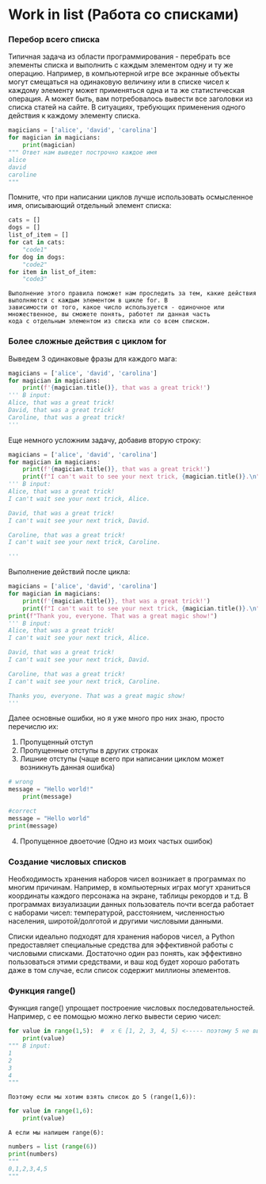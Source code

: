 # Work in list (Работа со списками)

### Перебор всего списка
Типичная задача из области программирования - перебрать все элементы списка и выполнить с каждым элементом одну и ту же 
операцию. Например, в компьютерной игре все экранные объекты могут смещаться на одинаковую величину или в списке чисел
к каждому элементу может применяться одна и та же статистическая операция. А может быть, вам потребовалось вывести все 
заголовки из списка статей на сайте. В ситуациях, требующих применения одного действия к каждому элементу списка.  
```python
magicians = ['alice', 'david', 'carolina']
for magician in magicians:
    print(magician)
""" Ответ нам выведет построчно каждое имя
alice
david
caroline
"""
```

Помните, что при написании циклов лучше использовать осмысленное имя, описывающий отдельный элемент списка:
```python
cats = []
dogs = []
list_of_item = []
for cat in cats:
    "code1"
for dog in dogs:
    "code2"
for item in list_of_item:
    "code3"
```
```
Выполнение этого правила поможет нам проследить за тем, какие действия выполняются с каждым элементом в цикле for. В 
зависимости от того, какое число используется - одиночное или множественное, вы сможете понять, работет ли данная часть
кода с отдельным элементом из списка или со всем списком. 
```

### Более сложные действия с циклом for

Выведем 3 одинаковые фразы для каждого мага:
```python
magicians = ['alice', 'david', 'carolina']
for magician in magicians:
    print(f'{magician.title()}, that was a great trick!')
''' В input:
Alice, that was a great trick!
David, that was a great trick!
Caroline, that was a great trick!
'''
```

Еще немного усложним задачу, добавив вторую строку:
```python
magicians = ['alice', 'david', 'carolina']
for magician in magicians:
    print(f'{magician.title()}, that was a great trick!')
    print(f"I can't wait to see your next trick, {magician.title()}.\n")
''' В input:
Alice, that was a great trick!
I can't wait see your next trick, Alice.

David, that was a great trick!
I can't wait see your next trick, David.

Caroline, that was a great trick!
I can't wait see your next trick, Caroline.

'''
```

Выполнение действий после цикла:
```python
magicians = ['alice', 'david', 'carolina']
for magician in magicians:
    print(f'{magician.title()}, that was a great trick!')
    print(f"I can't wait to see your next trick, {magician.title()}.\n")
print(f"Thank you, everyone. That was a great magic show!")
''' В input:
Alice, that was a great trick!
I can't wait see your next trick, Alice.

David, that was a great trick!
I can't wait see your next trick, David.

Caroline, that was a great trick!
I can't wait see your next trick, Caroline.

Thanks you, everyone. That was a great magic show!
'''
```

Далее основные ошибки, но я уже много про них знаю, просто перечислю их: 
1) Пропущенный отступ
2) Пропущенные отступы в других строках
3) Лишние отступы (чаще всего при написании циклом может возникнуть данная ошибка)
```python
# wrong
message = "Hello world!"
    print(message)
```
```python
#correct
message = "Hello world"
print(message)
```
4) Пропущенное двоеточие (Одно из моих частых ошибок)

### Создание числовых списков 

Необходимость хранения наборов чисел возникает в программах по многим причинам. Например, в компьютерных играх могут 
храниться координаты каждого персонажа на экране, таблицы рекордов и т.д. В программах визуализации данных пользователь
почти всегда работает с наборами чисел: температурой, расстоянием, численностью населения, широтой/долготой и другими 
числовыми данными.

Списки идеально подходят для хранения наборов чисел, а Python предоставляет специальные средства для эффективной работы 
с числовыми списками. Достаточно один раз понять, как эффективно пользоваться этими средствами, и ваш код будет хорошо 
работать даже в том случае, если список содержит миллионы элементов.

### Функция range()
Функция range() упрощает построение числовых последовательностей. Например, с ее помощью можно легко вывести серию 
чисел:

```python
for value in range(1,5):  #  x ∈ [1, 2, 3, 4, 5) <----- поэтому 5 не выводиться 
    print(value)
""" В input:
1
2
3
4
"""
```
```
Поэтому если мы хотим взять список до 5 (range(1,6)):
```
```python
for value in range(1,6):
    print(value)
```
```
А если мы напишем range(6):
```
```python
numbers = list (range(6))
print(numbers)
"""
0,1,2,3,4,5
"""
```